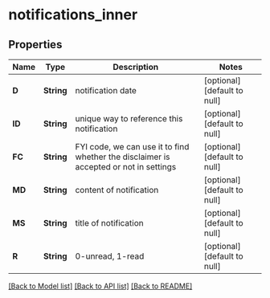 # notifications_inner
## Properties

| Name | Type | Description | Notes |
|------------ | ------------- | ------------- | -------------|
| **D** | **String** | notification date | [optional] [default to null] |
| **ID** | **String** | unique way to reference this notification | [optional] [default to null] |
| **FC** | **String** | FYI code, we can use it to find whether the disclaimer is accepted or not in settings | [optional] [default to null] |
| **MD** | **String** | content of notification | [optional] [default to null] |
| **MS** | **String** | title of notification | [optional] [default to null] |
| **R** | **String** | 0-unread, 1-read | [optional] [default to null] |

[[Back to Model list]](../README.md#documentation-for-models) [[Back to API list]](../README.md#documentation-for-api-endpoints) [[Back to README]](../README.md)

